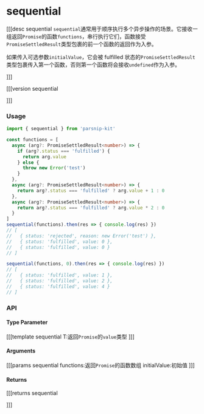 # sequential

[[[desc sequential
`sequential`通常用于顺序执行多个异步操作的场景。它接收一组返回`Promise`的函数`functions`，串行执行它们，函数接受`PromiseSettledResult`类型包裹的前一个函数的返回作为入参。

如果传入可选参数`initialValue`，它会被 fulfilled 状态的`PromiseSettledResult`类型包裹传入第一个函数，否则第一个函数将会接收`undefined`作为入参。


]]]

[[[version sequential
  
]]]

### Usage

```ts
import { sequential } from 'parsnip-kit'

const functions = [
  async (arg?: PromiseSettledResult<number>) => {
    if (arg?.status === 'fulfilled') {
      return arg.value
    } else {
      throw new Error('test')
    }
  },
  async (arg?: PromiseSettledResult<number>) => {
    return arg?.status === 'fulfilled' ? arg.value + 1 : 0
  },
  async (arg?: PromiseSettledResult<number>) => {
    return arg?.status === 'fulfilled' ? arg.value * 2 : 0
  }
]
sequential(functions).then(res => { console.log(res) })
// [
//   { status: 'rejected', reason: new Error('test') },
//   { status: 'fulfilled', value: 0 },
//   { status: 'fulfilled', value: 0 }
// ]

sequential(functions, 0).then(res => { console.log(res) })
// [
//   { status: 'fulfilled', value: 1 },
//   { status: 'fulfilled', value: 2 },
//   { status: 'fulfilled', value: 4 }
// ]

```


### API

#### Type Parameter

[[[template sequential
T:返回`Promise`的`value`类型
]]]

#### Arguments

[[[params sequential
functions:返回`Promise`的函数数组
initialValue:初始值
]]]

#### Returns

[[[returns sequential

]]]